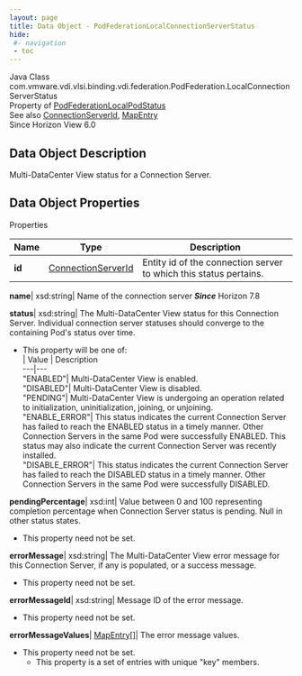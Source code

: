 ```yaml
---
layout: page
title: Data Object - PodFederationLocalConnectionServerStatus
hide:
 #- navigation
 - toc
---
```






Java Class
    com.vmware.vdi.vlsi.binding.vdi.federation.PodFederation.LocalConnectionServerStatus  
Property of
     [PodFederationLocalPodStatus](vdi.federation.PodFederation.LocalPodStatus.md#field_detail)  
See also
     [ConnectionServerId](vdi.entity.ConnectionServerId.md), [MapEntry](vdi.util.MapEntry.md)  
Since 
    Horizon View 6.0

## Data Object Description 

Multi-DataCenter View status for a Connection Server. 

## Data Object Properties

Properties

Name |  Type |  Description   
---|---|---  
**id**| [ConnectionServerId](vdi.entity.ConnectionServerId.md)|  Entity id of the connection server to which this status pertains.   
  
**name**|  xsd:string|  Name of the connection server  **_Since_** Horizon 7.8  
  
**status**|  xsd:string|  The Multi-DataCenter View status for this Connection Server. Individual connection server statuses should converge to the containing Pod's status over time.   


  * This property will be one of:  
|  Value |  Description   
---|---  
"ENABLED"| Multi-DataCenter View is enabled.  
"DISABLED"| Multi-DataCenter View is disabled.  
"PENDING"| Multi-DataCenter View is undergoing an operation related to initialization, uninitialization, joining, or unjoining.  
"ENABLE_ERROR"| This status indicates the current Connection Server has failed to reach the ENABLED status in a timely manner. Other Connection Servers in the same Pod were successfully ENABLED. This status may also indicate the current Connection Server was recently installed.  
"DISABLE_ERROR"| This status indicates the current Connection Server has failed to reach the DISABLED status in a timely manner. Other Connection Servers in the same Pod were successfully DISABLED.  

  
**pendingPercentage**|  xsd:int|  Value between 0 and 100 representing completion percentage when Connection Server status is pending. Null in other status states.   


* This property need not be set.

  
**errorMessage**|  xsd:string|  The Multi-DataCenter View error message for this Connection Server, if any is populated, or a success message.   


* This property need not be set.

  
**errorMessageId**|  xsd:string|  Message ID of the error message.   


* This property need not be set.

  
**errorMessageValues**| [MapEntry[]](vdi.util.MapEntry.md)|  The error message values.   


* This property need not be set.
  * This property is a set of entries with unique "key" members.

  
  
  
  
  
  

